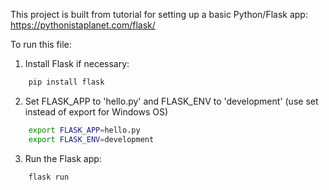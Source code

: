 This project is built from tutorial for setting up a basic Python/Flask app:
https://pythonistaplanet.com/flask/

To run this file:
1) Install Flask if necessary:
```bash
    pip install flask
```
2) Set FLASK_APP to 'hello.py' and FLASK_ENV to 'development' (use set instead of export for Windows OS)
```bash
    export FLASK_APP=hello.py
    export FLASK_ENV=development
```
3) Run the Flask app:
```bash
    flask run
```
